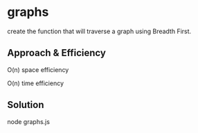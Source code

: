 # graphs

create the function that will traverse a graph using Breadth First.

## Approach & Efficiency

O(n) space efficiency

O(n) time efficiency

## Solution

node graphs.js
